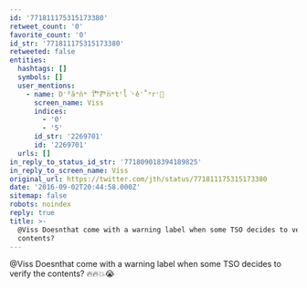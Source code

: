 ```yaml
---
id: '771811175315173380'
retweet_count: '0'
favorite_count: '0'
id_str: '771811175315173380'
retweeted: false
entities:
  hashtags: []
  symbols: []
  user_mentions:
    - name: D̒̕ᵈăᵃn̕ᶰ Ť̾̾̓͐͒͠ᵗe͗̑́̋̂́͡ᵉn̅ᶰtᵗl̀̓͘ᶫe̓̒̂̚ᵉrʳ🫡
      screen_name: Viss
      indices:
        - '0'
        - '5'
      id_str: '2269701'
      id: '2269701'
  urls: []
in_reply_to_status_id_str: '771809018394189825'
in_reply_to_screen_name: Viss
original_url: https://twitter.com/jth/status/771811175315173380
date: '2016-09-02T20:44:58.000Z'
sitemap: false
robots: noindex
reply: true
title: >-
  @Viss Doesnthat come with a warning label when some TSO decides to verify the
  contents? 
---
```


@Viss Doesnthat come with a warning label when some TSO decides to verify the contents? 🔥🔥💥😭